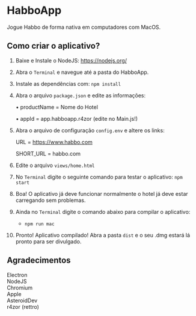 # HabboApp
Jogue Habbo de forma nativa em computadores com MacOS.

## Como criar o aplicativo?
1. Baixe e Instale o NodeJS: https://nodejs.org/
 
2. Abra o `Terminal` e navegue até a pasta do HabboApp.

3. Instale as dependências com: `npm install`

4. Abra o arquivo `package.json` e edite as informações:

    • productName = Nome do Hotel
    
    • appId = app.habboapp.r4zor (edite no Main.js!)

5. Abra o arquivo de configuração `config.env` e altere os links:

    URL = https://www.habbo.com
    
    SHORT_URL = habbo.com
    
6. Edite o arquivo `views/home.html`

7. No `Terminal` digite o seguinte comando para testar o aplicativo: `npm start` 

8. Boa! O aplicativo já deve funcionar normalmente o hotel já deve estar carregando sem problemas.

9. Ainda no `Terminal` digite o comando abaixo para compilar o aplicativo:
    * `npm run mac` 
    
10. Pronto! Aplicativo compilado! Abra a pasta `dist` e o seu .dmg estará lá pronto para ser divulgado.

## Agradecimentos
Electron<br>
NodeJS<br>
Chromium<br>
Apple<br>
AsteroidDev<br>
r4zor (rettro)<br>

